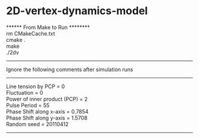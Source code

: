 # 2D-vertex-dynamics-model

****** From Make to Run ********  
rm CMakeCache.txt  
cmake .  
make  
./2dv  
*****************************  

Ignore the following comments after simulation runs

***************************  
Line tension by PCP = 0  
Fluctuation = 0  
Power of inner product (PCP) = 2  
Pulse Period = 55  
Phase Shift along x-axis = 0.7854  
Phase Shift along y-axis = 1.5708  
Random seed = 20110412  
****************************  

